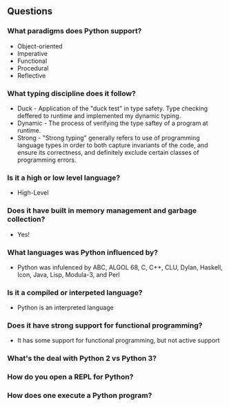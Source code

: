 ## Questions

### What paradigms does Python support?
+ Object-oriented
+ Imperative
+ Functional
+ Procedural
+ Reflective

### What typing discipline does it follow?
+ Duck - Application of the "duck test" in type safety. Type checking deffered to runtime and implemented my dynamic typing.
+ Dynamic - The process of verifying the type saftey of a program at runtime.
+ Strong - "Strong typing" generally refers to use of programming language types in order to both capture invariants of the code, and ensure its correctness, and definitely exclude certain classes of programming errors.

### Is it a high or low level language?
+ High-Level

### Does it have built in memory management and garbage collection?
+ Yes!

### What languages was Python influenced by?
+ Python was infulenced by ABC, ALGOL 68, C, C++, CLU, Dylan, Haskell, Icon, Java, Lisp, Modula-3, and Perl

### Is it a compiled or interpeted language?
+ Python is an interpreted language

### Does it have strong support for functional programming?
+ It has some support for functional programming, but not active support
 
### What's the deal with Python 2 vs Python 3?
### How do you open a REPL for Python?
### How does one execute a Python program?